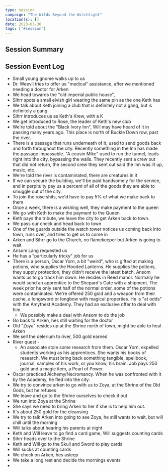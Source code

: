 ```yaml
---
type: session
campaign: "The Wilds Beyond the Witchlight"
location(s): []
date: 2023-03-30
tags: ["#session"]
---
```


## Session Summary

## Session Event Log

- Small young gnome walks up to us
- Dr. Weevil tries to offer us "medical" assistance, after we mentioned needing a doctor for Arken
- We head towards the "old imperial public house", 
- Sihrr spots a small elvish girl wearing the same pin as the one Keth has
- We talk about Keth joining a club that is definitely not a gang, but is definitely a gang
- Sihrr introduces us as Keth's Krew, with a K
- We get introduced to Rose, the leader of Keth's new club
- We're told about the "Black Ivory Inn", Will may have heard of it in passing many years ago. This place is north of Buckle Down row, past the river.
- There is a passage that runs underneath of it, used to send goods back and forth throughout the city. Recently something in the Inn has made the passage impassable. "A cousin Mike" used to run the tunnel, leads right into the city, bypassing the walls. They recently sent a crew out that did not return, the second crew they sent out said the Inn was lit up, music, etc..
- We're told the river is contaminated, there are creatures in it
- If we can secure the building, we'll be paid handsomely for the service, and in perpituity pay us a percent of all of the goods they are able to smuggle out of the city.
- To join the rose shits, we'd have to pay 5% of what we make back to them
- Once a week, there is a wishing well, they make payment to the queen
- We go with Keth to make the payment to the Queen
- Keth pays the tribute, we leave the city to get Arken back to town.
- We pass our check and head back to town
- One of the guards outside the watch tower notices us coming back into town, runs over, and tries to get us to come in
- Arken and Sihrr go to the Church, no flamekeeper but Arken is going to wait
- Ansom Lang requested us
- He has a "particularly tricky" job for us
- There is a person, Oscar Yorn, a bit "weird", who is gifted at making potions, who supplies the Hooded Lanterns. He supplies the potions, they supply protection, they didn't receive the latest batch. Ansom wants us to go track him down. He resides in Reed manor. Normally he would send an apprentice to the Shepard's Gate with a shipment. The week prior he only sent half of the normal order, some of the potions were contaminated. We're offered 250 gold and a weapon from their cache, a longsword or longbow with magical properties. He is "at odds" with the Amythest Academy. They had an exclusive offer to deal with him.
	- We possibly make a deal with Ansom to do the job
- Go back to Arken, hes still waiting for the doctor
- Old "Zoya" resides up at the Shrine north of town, might be able to heal Arken
- We sell the delerium to river, 500 gold earned
- River quest -
	- An associate stole some research from them. Oscar Yorn, expelled students working as his apprentices. She wants his books of research. We must bring back something tangible, spellbook, journal, samples of his work, or you know, his brain. Job pays 250 gold and a magic item, a Pearl of Power.
- Oscar practiced Alchemy/Necromancy. When he was confronted with it by the Academy, he fled into the city. 
- We try to convince arken to go with us to Zoya, at the Shrine of the Old Gods, but he refuses
- We leave and go to the Shrine ourselves to check it out
- We run into Zoya at the Shrine
- She says we need to bring Arken to her if she is to help him out.
- It's about 250 gold for the cleansing
- We try to talk Arken into going to see Zoya, he still wants to wait, but will chill until the morning
- Will talks about hearing his parents at night
- Keth and Will leave to go find a card game, Will suggests counting cards
- Sihrr heads over to the Shrine
- Keth and Will go to the Skull and Sword to play cards
- Will sucks at counting cards
- We check on Arken, hes asleep
- We take a long rest and decide the mornings events
- 
